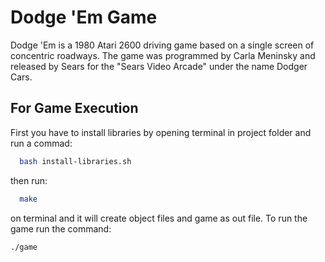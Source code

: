 
# Dodge 'Em Game

Dodge 'Em is a 1980 Atari 2600 driving game based on a single screen of concentric roadways. The
game was programmed by Carla Meninsky and released by Sears for the "Sears Video Arcade" under
the name Dodger Cars.



## For Game Execution

First you have to install libraries by opening terminal in project folder and run a commad: 

```bash
  bash install-libraries.sh
```
then run: 

```bash
  make
```
on terminal and it will create object files and game as out file.
To run the game run the command: 

```
./game
```